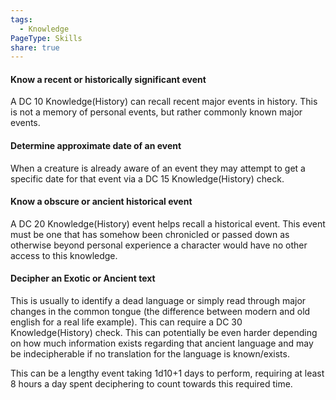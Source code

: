 ```yaml
---
tags:
  - Knowledge
PageType: Skills
share: true
---
```

#### Know a recent or historically significant event

A DC 10 Knowledge(History) can recall recent major events in history. This is not a memory of personal events, but rather commonly known major events.

#### Determine approximate date of an event

When a creature is already aware of an event they may attempt to get a specific date for that event via a DC 15 Knowledge(History) check.

#### Know a obscure or ancient historical event

A DC 20 Knowledge(History) event helps recall a historical event. This event must be one that has somehow been chronicled or passed down as otherwise beyond personal experience a character would have no other access to this knowledge.

#### Decipher an Exotic or Ancient text
This is usually to identify a dead language or simply read through major changes in the common tongue (the difference between modern and old english for a real life example). This can require a DC 30 Knowledge(History) check. This can potentially be even harder depending on how much information exists regarding that ancient language and may be indecipherable if no translation for the language is known/exists.

This can be a lengthy event taking 1d10+1 days to perform, requiring at least 8 hours a day spent deciphering to count towards this required time.
